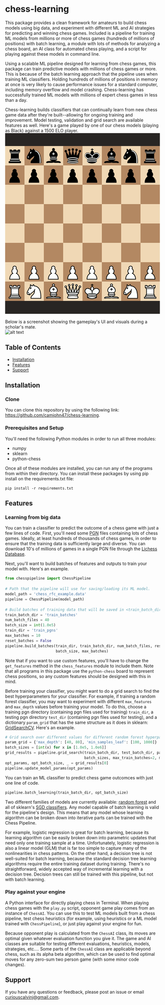 # chess-learning
This package provides a clean framework for amateurs to build chess models using big data, and experiment with different ML and AI strategies for predicting and winning chess games. Included is a pipeline for training ML models from millions or more of chess games (hundreds of millions of positions) with batch learning, a module with lots of methods for analyzing a chess board, an AI class for automated chess playing, and a script for playing against these models in command line.

Using a scalable ML pipeline designed for learning from chess games, this package can train predictive models with millions of chess games or more. This is because of the batch learning approach that the pipeline uses when training ML classifiers. Holding hundreds of millions of positions in memory at once is very likely to cause performance issues for a standard computer, including memory overflow and model crashing. Chess-learning has successfully trained ML models with  millions of expert chess games in less than a day.

Chess-learning builds classifiers that can continually learn from new chess game data after they're built--allowing for ongoing training and improvement. Model testing, validation and grid search are available features as well. Here's a game played by one of our chess models (playing as Black) against a 1500 ELO player. 
![](example_game.gif)

Below is a screenshot showing the gameplay's UI and visuals during a scholar's mate.  
![alt text](https://user-images.githubusercontent.com/46704885/107132681-e9fcb280-6895-11eb-999b-f27e78ecfab0.png)

## Table of Contents 
- [Installation](#installation)
- [Features](#features)
- [Support](#support)

## Installation 

### Clone
You can clone this repository by using the following link: https://github.com/camjohn47/chess-learning. 

### Prerequisites and Setup
You'll need the following Python modules in order to run all three modules: 
* numpy
* sklearn
* python-chess

Once all of these modules are installed, you can run any of the programs from within their directory. You can install these packages by using pip install on the requirements.txt file: 
```
pip install -r requirements.txt
```

## Features
### Learning from big data
You can train a classifier to predict the outcome of a chess game with just a few lines of code. First, you'll need some [PGN](https://en.wikipedia.org/wiki/Portable_Game_Notation) files containing lots of chess games. Ideally, at least hundreds of thousands of chess games, in order to ensure that the training data is sufficiently large and diverse. You can download 10's of millions of games in a single PGN file through the [Lichess Database](https://database.lichess.org/).

Next, you'll want to build batches of features and outputs to train your model with. Here's an example.
```python
from chesspipeline import ChessPipeline

# Path that the pipeline will use for saving/loading its ML model. 
model_path = 'chess_rfc_example.data'
pipeline = ChessPipeline(model_path)

# Build batches of training data that will be saved in <train_batch_dir>.
train_batch_dir = 'train_batches'
num_batch_files = 40
batch_size = int(1.0e5)
train_dir = 'train_pgns'
max_batches = 10
reset_batches = False
pipeline.build_batches(train_dir, train_batch_dir, num_batch_files, reset_batches,
					   batch_size, max_batches)
```

Note that if you want to use custom features, you'll have to change the ```get_features``` method in the ```chess_features``` module to include them. Note that all programs in this package use the ```python-chess``` board to represent chess positions, so any custom features should be designed with this in mind. 

Before training your classifier, you might want to do a grid search to find the best hyperparameters for your classifier. For example, if training a random forest classifier, you may want to experiment with different ```max_features``` and ```max_depth``` values before training your model. To do this, choose a training pgn directory (containing pgn files used for training) ```train_dir```, a testing pgn directory ```test_dir``` (containing pgn files used for testing), and a dictionary ```param_grid``` that has the same structure as it does in sklearn: [GridSearchCV](https://scikit-learn.org/stable/modules/generated/sklearn.model_selection.GridSearchCV.html). Here's an example.

```python
# Grid search over different values for different random forest hyperparameters.
param_grid = {'max_depth': [40, 80], 'min_samples_leaf': [100, 1000]}
batch_sizes = [int(x) for x in [1.0e5, 1.0e6]]
grid_results = pipeline.grid_search(train_batch_dir, test_batch_dir, param_grid, 
								    batch_sizes, max_train_batches=2, max_test_batches=1)
opt_params, opt_batch_size, _ = grid_results[0]
pipeline.update_model_params(opt_params)
```

You can train an ML classifier to predict chess game outcomces with just one line of code. 
```python
pipeline.batch_learning(train_batch_dir, opt_batch_size)
```

Two different families of models are currently available: [random forest](https://scikit-learn.org/stable/modules/generated/sklearn.ensemble.RandomForestClassifier.html) and all of sklearn's [SGD classifiers](https://scikit-learn.org/stable/modules/generated/sklearn.linear_model.SGDClassifier.html). Any model capable of batch learning is valid for the pipeline's design. This means that any model whose learning algorithm can be broken down into iterative parts can be trained with the Chess Pipeline. 

For example, logistic regression is great for batch learning, because its learning algorithm can be easily broken down into parametric updates that need only one training sample at a time. Unfortunately, logistic regression is also a linear model (GLM) that is far too simple to capture many of the nonlinearities in chess patterns. On the other hand, a decision tree is not well-suited for batch learning, because the standard decision tree learning algorithms require the entire training dataset during training. There's no straightforward, widely accepted way of incremental learning with a decision tree. Decision trees can still be trained with this pipeline, but not with batch learning. 

### Play against your engine
A Python interface for directly playing chess in Terminal. When playing chess games with the ```play.py``` script, opponent game play comes from an instance of ```ChessAI```. You can use this to test ML models built from a chess pipeline, test chess heuristics (for example, using heuristics or a ML model trained with ```ChessPipeline```), or just play against your engine for fun. 

Because opponent play is calculated from the ```ChessAI``` class, its moves are optimal given whatever evaluation function you give it. The game and AI classes are suitable for testing different evaluations, heuristics, models, strategies, etc.... Some parts of the ```ChessAI``` class are applicable beyond chess, such as its alpha beta algorithm, which can be used to find optimal moves for any zero-sum two person game (with some minor code changes). 

## Support
If you have any questions or feedback, please post an issue or email curiouscalvinj@gmail.com.
